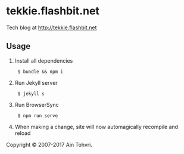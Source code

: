 # tekkie.flashbit.net

Tech blog at http://tekkie.flashbit.net

## Usage

1. Install all dependencies

        $ bundle && npm i

2. Run Jekyll server

        $ jekyll s

3. Run BrowserSync

        $ npm run serve

4. When making a change, site will now automagically recompile and reload

Copyright © 2007-2017 Ain Tohvri.
